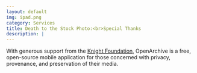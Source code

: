 ```yaml
---
layout: default
img: ipad.png
category: Services
title: Death to the Stock Photo:<br>Special Thanks
description: |
---
```

With generous support from the <a href="http://www.knightfoundation.org/">Knight Foundation</a>, OpenArchive is a free, open-source mobile application for those concerned with privacy, provenance, and preservation of their media.
